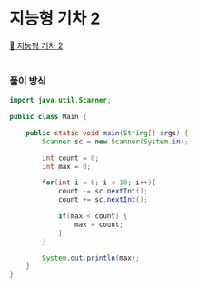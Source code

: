 # 지능형 기차 2

[:link: 지능형 기차 2](https://www.acmicpc.net/problem/2460)  
<br>

### 풀이 방식
```java
import java.util.Scanner;

public class Main {

    public static void main(String[] args) {
        Scanner sc = new Scanner(System.in);

        int count = 0;
        int max = 0;

        for(int i = 0; i < 10; i++){
            count -= sc.nextInt();
            count += sc.nextInt();

            if(max < count) {
                max = count;
            }
        }

        System.out.println(max);
    }
}
```
